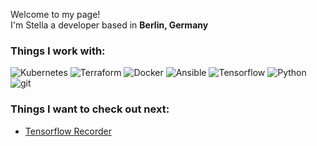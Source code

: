 <p>Welcome to my page! </br> I'm Stella a developer based in <b>Berlin, Germany</b></p>

<h3>Things I work with:</h3>
<!--- Make it rainbow colored--->
<p>
  <img alt="Kubernetes" src="https://img.shields.io/badge/-Kubernetes-45b8d8?style=flat-square&logo=react&logoColor=white" />
  <img alt="Terraform" src="https://img.shields.io/badge/-Terraform-8DD6F9?style=flat-square&logo=webpack&logoColor=white" /> 
  <img alt="Docker" src="https://img.shields.io/badge/-Docker-46a2f1?style=flat-square&logo=docker&logoColor=white" />
  <img alt="Ansible" src="https://img.shields.io/badge/-Ansible-2088FF?style=flat-square&logo=github-actions&logoColor=white" />
  <img alt="Tensorflow" src="https://img.shields.io/badge/-Tensorflow-007ACC?style=flat-square&logo=typescript&logoColor=white" />
  <img alt="Python" src="https://img.shields.io/badge/-Python-5849BE?style=flat-square&logo=insomnia&logoColor=white" />
  <img alt="git" src="https://img.shields.io/badge/-Git-F05032?style=flat-square&logo=git&logoColor=white" />
</p>

<h3>Things I want to check out next:</h3>
<ul>
  <li><a href="https://github.com/google/tensorflow-recorder">Tensorflow Recorder</a>
</ul>
